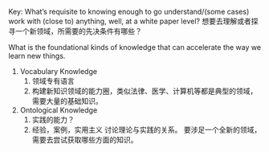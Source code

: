 Key: 
What’s requisite to knowing enough to go understand/(some cases) work with (close to) anything, well, at a white paper level?
想要去理解或者探寻一个新领域，所需要的先决条件有哪些？

What is the foundational kinds of knowledge that can accelerate the way we learn new things.
1. Vocabulary Knowledge
    1. 领域专有语言
    2. 构建新知识领域的能力圈，类似法律、医学、计算机等都是典型的领域，需要大量的基础知识。
2. Ontological Knowledge
    1. 实践的能力？
    2. 经验，案例，实用主义
讨论理论与实践的关系。
要涉足一个全新的领域，需要去尝试获取哪些方面的知识。

